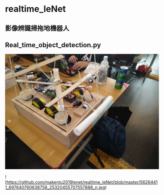 # realtime_leNet
## 影像辨識掃拖地機器人
## Real_time_object_detection.py

![image](https://github.com/makentu2019lenet/realtime_leNet/blob/master/56182407_2271786493142123_5396265690300678144_n.jpg)

![https://github.com/makentu2019lenet/realtime_leNet/blob/master/56264411_697640760638758_25320455707557888_n.jpg)
